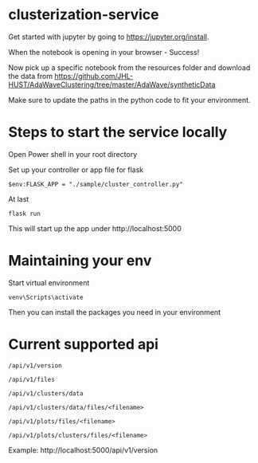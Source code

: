 # clusterization-service

Get started with jupyter by going to https://jupyter.org/install.

When the notebook is opening in your browser - Success!

Now pick up a specific notebook from the resources folder and download the data from
https://github.com/JHL-HUST/AdaWaveClustering/tree/master/AdaWave/syntheticData

Make sure to update the paths in the python code to fit your environment.


# Steps to start the service locally
Open Power shell in your root directory

Set up your controller or app file for flask 
```
$env:FLASK_APP = "./sample/cluster_controller.py"
```

At last
```
flask run
```
This will start up the app under http://localhost:5000

# Maintaining your env
Start virtual environment
```
venv\Scripts\activate
```
Then you can install the packages you need in your environment


# Current supported api
```
/api/v1/version

/api/v1/files

/api/v1/clusters/data

/api/v1/clusters/data/files/<filename>

/api/v1/plots/files/<filename>

/api/v1/plots/clusters/files/<filename>
```

Example: http://localhost:5000/api/v1/version